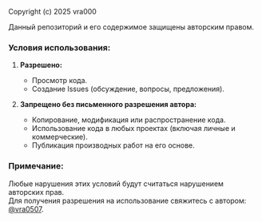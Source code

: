 Copyright (c) 2025 vra000  

Данный репозиторий и его содержимое защищены авторским правом.  

### Условия использования:
1. **Разрешено:**
   - Просмотр кода.
   - Создание Issues (обсуждение, вопросы, предложения).

2. **Запрещено без письменного разрешения автора:**
   - Копирование, модификация или распространение кода.
   - Использование кода в любых проектах (включая личные и коммерческие).
   - Публикация производных работ на его основе.

### Примечание:
Любые нарушения этих условий будут считаться нарушением авторских прав.  
Для получения разрешения на использование свяжитесь с автором: [@vra0507](https://t.me/vra0507).

